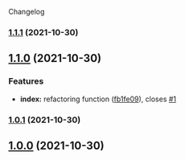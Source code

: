 Changelog
### [1.1.1](https://github.com/rudemex/test-changelog/compare/v1.1.0...v1.1.1) (2021-10-30)

## [1.1.0](https://github.com/rudemex/test-changelog/compare/v1.0.1...v1.1.0) (2021-10-30)


### Features

* **index:** refactoring function ([fb1fe09](https://github.com/rudemex/test-changelog/commit/fb1fe095466b2228c85cd4a877eaf7e44e665a68)), closes [#1](https://github.com/rudemex/test-changelog/issues/1)

### [1.0.1](https://github.com/rudemex/test-changelog/compare/v1.0.0...v1.0.1) (2021-10-30)

## [1.0.0](https://github.com/rudemex/test-changelog/compare/v0.1.6...v1.0.0) (2021-10-30)
